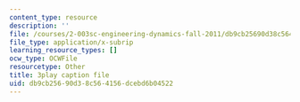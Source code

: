 ```yaml
---
content_type: resource
description: ''
file: /courses/2-003sc-engineering-dynamics-fall-2011/db9cb25690d38c564156dcebd6b04522_iMz0LiqjFmE.srt
file_type: application/x-subrip
learning_resource_types: []
ocw_type: OCWFile
resourcetype: Other
title: 3play caption file
uid: db9cb256-90d3-8c56-4156-dcebd6b04522
---
```

